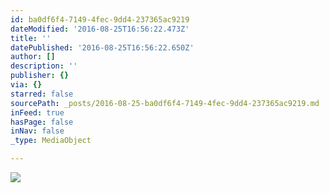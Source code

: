 ```yaml
---
id: ba0df6f4-7149-4fec-9dd4-237365ac9219
dateModified: '2016-08-25T16:56:22.473Z'
title: ''
datePublished: '2016-08-25T16:56:22.650Z'
author: []
description: ''
publisher: {}
via: {}
starred: false
sourcePath: _posts/2016-08-25-ba0df6f4-7149-4fec-9dd4-237365ac9219.md
inFeed: true
hasPage: false
inNav: false
_type: MediaObject

---
```

![](https://the-grid-user-content.s3-us-west-2.amazonaws.com/ab961410-4fcc-4ce9-bce0-cb3a893ef5ae.jpg)
